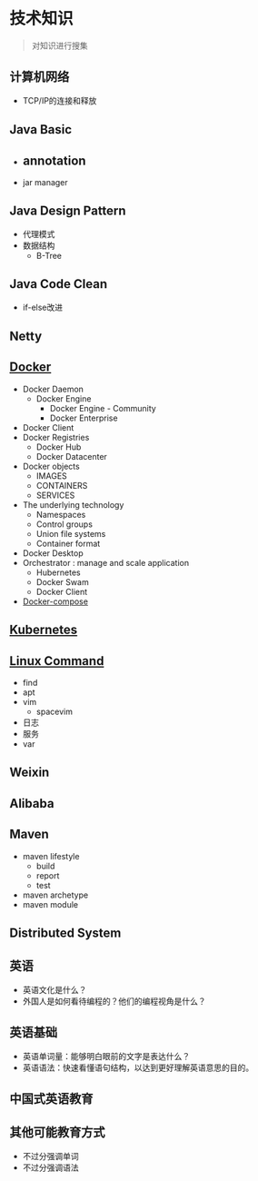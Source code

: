 # 技术知识

> 对知识进行搜集

## 计算机网络

- TCP/IP的连接和释放

## Java Basic

- annotation
  - 
- jar manager

## Java Design Pattern

- 代理模式
- 数据结构
  - B-Tree

## Java Code Clean

- if-else改进

## Netty



## [Docker](https://docs.docker.com/engine/docker-overview/)

- Docker Daemon
  - Docker Engine
    - Docker Engine - Community
    - Docker Enterprise
- Docker Client
- Docker Registries
  - Docker Hub
  - Docker Datacenter
- Docker objects
  - IMAGES
  - CONTAINERS
  - SERVICES
- The underlying technology
  - Namespaces
  - Control groups
  - Union file systems
  - Container format
- Docker Desktop
- Orchestrator : manage  and scale application
  - Hubernetes
  - Docker Swam
  - Docker Client
- [Docker-compose](https://docs.docker.com/install/)

## [Kubernetes](https://www.kubernetes.org.cn/k8s)

## [Linux Command](https://wangchujiang.com/linux-command/)

- find
- apt
- vim
  - spacevim
- 日志
- 服务
- var

## Weixin

## Alibaba

## Maven

- maven lifestyle
  - build
  - report
  - test
- maven archetype
- maven module

## Distributed System

## 英语

- 英语文化是什么？
- 外国人是如何看待编程的？他们的编程视角是什么？

## 英语基础

- 英语单词量：能够明白眼前的文字是表达什么？
- 英语语法：快速看懂语句结构，以达到更好理解英语意思的目的。

## 中国式英语教育

## 其他可能教育方式

- 不过分强调单词
- 不过分强调语法

